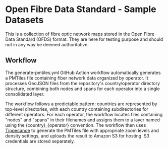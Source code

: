 # Open Fibre Data Standard - Sample Datasets

This is a collection of fibre optic network maps stored in the Open Fibre Data Standard (OFDS) format.  They are here for testing purpose and should not in any way be deemed authoritative.

## Workflow

The generate-pmtiles.yml GitHub Action workflow automatically generates a PMTiles file containing fiber network data organized by operator. It processes GeoJSON files from the repository's country/operator directory structure, combining both nodes and spans for each operator into a single consolidated layer. 

The workflow follows a predictable pattern: countries are represented by top-level directories, with each country containing subdirectories for different operators. For each operator, the workflow locates files containing "nodes" and "spans" in their filenames and assigns them to a layer named using the {country}_{operator} convention. The workflow then uses [Tippecanoe](https://github.com/felt/tippecanoe) to generate the PMTiles file with appropriate zoom levels and density settings, and uploads the result to Amazon S3 for hosting. S3 credentials are stored separately.